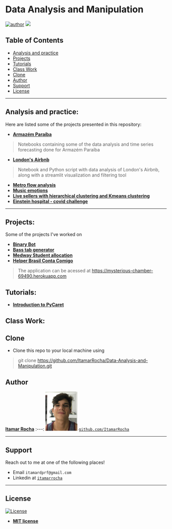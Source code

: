# Data Analysis and Manipulation

[![author](https://img.shields.io/badge/Itamar-Rocha-black.svg)](https://www.linkedin.com/in/itamarrocha) [![](https://img.shields.io/badge/python-3.7+-blue.svg)](https://www.python.org/downloads/release/python-365/)


## Table of Contents

- [Analysis and practice](#analysis-and-practice)
- [Projects](#projects)
- [Tutorials](#tutorials)
- [Class Work](#class-work)
- [Clone](#clone)
- [Author](#author)
- [Support](#support)
- [License](#license)


---

## Analysis and practice:
Here are listed some of the projects presented in this repository:

* [**Armazém Paraíba**](https://github.com/ItamarRocha/Machine-Learning-and-Data-Analysis/tree/master/analysis/Armazem)
> Notebooks containing some of the data analysis and time series forecasting done for Armazém Paraíba
* [**London's Airbnb**](https://github.com/ItamarRocha/Machine-Learning-and-Data-Analysis/tree/master/analysis/airbnb)
> Notebook and Python script with data analysis of London's Airbnb, along with a streamlit visualization and filtering tool
* [**Metro flow analysis**](https://github.com/ItamarRocha/Machine-Learning-and-Data-Analysis/tree/master/analysis/metro)
* [**Music emotions**](https://github.com/ItamarRocha/Machine-Learning-and-Data-Analysis/tree/master/analysis/emotions)
* [**Live sellers with hierarchical clustering and Kmeans clustering**](https://github.com/ItamarRocha/Machine-Learning-and-Data-Analysis/tree/master/analysis/live%20sellers)
* [**Einstein hospital - covid challenge**](https://github.com/ItamarRocha/Machine-Learning-and-Data-Analysis/tree/master/analysis/covid_einstein)
---

## Projects:
Some of the projects I've worked on

* [**Binary Bot**](https://github.com/ItamarRocha/binary-bot)
* [**Bass tab generator**](https://github.com/joallace/bass-generator)
* [**Medway Student allocation**](https://itamarrocha.github.io/2020/08/08/Medway-Student-Allocation.html)
* [**Helper Brasil Conta Comigo**](https://itamarrocha.github.io/2020/10/29/Helper-BCM.html)
> The application can be acessed at https://mysterious-chamber-69490.herokuapp.com

## Tutorials:

* [**Introduction to PyCaret**](https://github.com/TailUFPB/Tutorials/tree/main/Pycaret)


## Class Work:


## Clone

- Clone this repo to your local machine using
> git clone https://github.com/ItamarRocha/Data-Analysis-and-Manipulation.git

## Author

 <a href="https://www.linkedin.com/in/itamarrocha/" target="_blank">**Itamar Rocha**</a>
:---: 
<img src="imgs/profile.JPG" width="100px"> </img>
<a href="http://github.com/ItamarRocha" target="_blank">`github.com/ItamarRocha`</a>

---

## Support

Reach out to me at one of the following places!

- Email `itamardprf@gmail.com` 
- Linkedin at <a href="https://www.linkedin.com/in/itamarrocha/" target="_blank">`itamarrocha`</a>

---

## License

[![License](http://img.shields.io/:license-mit-blue.svg?style=flat-square)](http://badges.mit-license.org)

- **[MIT license](http://opensource.org/licenses/mit-license.php)**

